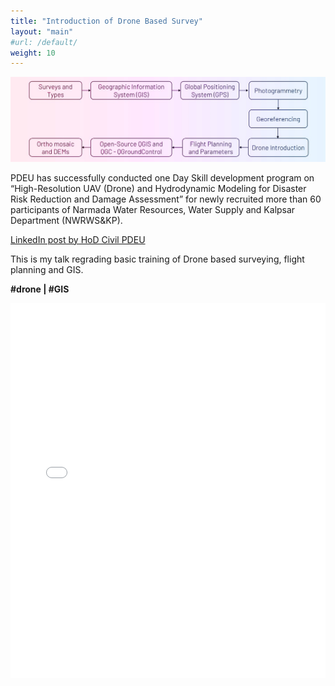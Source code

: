 ```yaml
---
title: "Introduction of Drone Based Survey"
layout: "main"
#url: /default/
weight: 10
---
```

![header](Outline.jpg)

PDEU has successfully conducted one Day Skill development program on “High-Resolution UAV (Drone) and Hydrodynamic Modeling for Disaster Risk Reduction and Damage Assessment” for newly recruited more than 60 participants of Narmada Water Resources, Water Supply and Kalpsar Department (NWRWS&KP). 

[LinkedIn post by HoD Civil PDEU](https://www.linkedin.com/posts/dr-dhruvesh-patel-33973551_pleasure-to-share-that-civil-engineering-activity-7136593572442611712-xdtQ?utm_source=share&utm_medium=member_desktop)

This is my talk regrading basic training of Drone based surveying, flight planning and GIS.


**#drone | #GIS**

<embed src= "20231201_Drone_Techniques_Introduction.pdf" width= "100%" height= "600px" type="application/pdf" >
